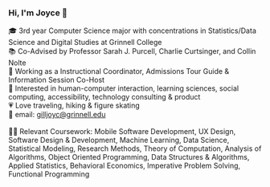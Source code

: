 ### Hi, I'm Joyce 👋

🎓 3rd year Computer Science major with concentrations in Statistics/Data Science and Digital Studies at Grinnell College <br/>
📚 Co-Advised by Professor Sarah J. Purcell, Charlie Curtsinger, and Collin Nolte <br/>
💼 Working as a Instructional Coordinator, Admissions Tour Guide & Information Session Co-Host <br/>
💭 Interested in human-computer interaction, learning sciences, social computing, accessibility, technology consulting & product <br/>
💗 Love traveling, hiking & figure skating <br/> 
💌 email: gilljoyc@grinnell.edu <br/> <br/> 
👩‍💻 Relevant Coursework: Mobile Software Development, UX Design, Software Design & Development, Machine Learning, Data Science, Statistical Modeling, Research Methods, Theory of Computation, Analysis of Algorithms, Object Oriented Programming, Data Structures & Algorithms, Applied Statistics, Behavioral Economics, Imperative Problem Solving, Functional Programming


